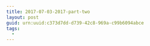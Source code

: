 ```yaml
---
title: 2017-07-03-2017-part-two
layout: post
guid: urn:uuid:c373d7dd-d739-42c8-969a-c99b6094abce
tags:
  - 
---
```



